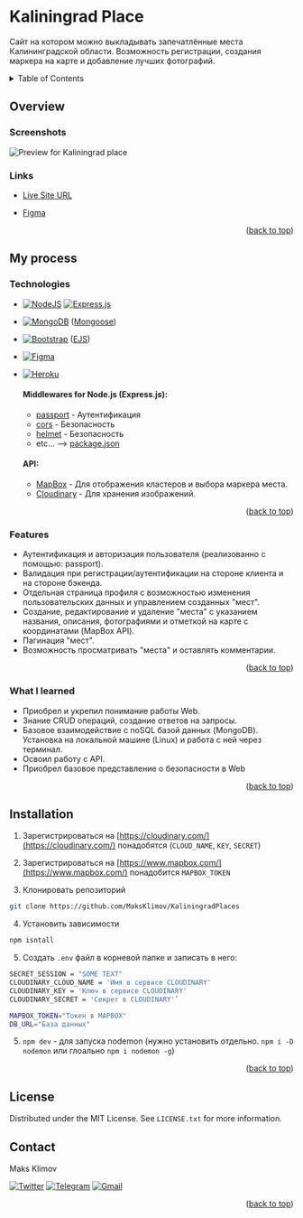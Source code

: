 <div id="top"></div>

# Kaliningrad Place

Сайт на котором можно выкладывать запечатлённые места Калининградской области. Возможность регистрации, создания маркера на карте и добавление лучших фотографий. 


<details>
  <summary>Table of Contents</summary>
  <ol>
    <li>
      <a href="#overview">Overview</a>
      <ul>
        <li><a href="#screenshots">Screenshots</a></li>
        <li><a href="#links">Links</a></li>
      </ul>
    </li>
    <li>
      <a href="#my-process">My process</a>
      <ul>
        <li><a href="#technologies">Technologies</a></li>
        <li><a href="#features">Features</a></li>
        <li><a href="#what-i-learned">What I learned</a></li>
      </ul>
    </li>
    <li><a href="#installation">Installation</a></li>
    <li><a href="#license">License</a></li>
    <li><a href="#contact">Contact</a></li>
  </ol>
</details>


## Overview

### Screenshots
![Preview for Kaliningrad place](./src/screenshots/Preview.gif)

### Links

-   [Live Site URL](https://mighty-hollows-66653.herokuapp.com/)

-   [Figma](https://www.figma.com/file/IT1BlivaOKpzs46YSzmlKD/Kaliningrad-place?node-id=0%3A1)

<p align="right">(<a href="#top">back to top</a>)</p>

## My process

### Technologies

* [![NodeJS](https://img.shields.io/badge/node.js-6DA55F?style=for-the-badge&logo=node.js&logoColor=white)](https://nodejs.org/) [![Express.js](https://img.shields.io/badge/express.js-%23404d59.svg?style=for-the-badge&logo=express&logoColor=%2361DAFB)](https://expressjs.com/)
* [![MongoDB](https://img.shields.io/badge/MongoDB-%234ea94b.svg?style=for-the-badge&logo=mongodb&logoColor=white)](https://www.mongodb.com/) ([Mongoose](https://mongoosejs.com/))
* [![Bootstrap](https://img.shields.io/badge/bootstrap-%23563D7C.svg?style=for-the-badge&logo=bootstrap&logoColor=white)](https://getbootstrap.com/) ([EJS](https://ejs.co/))
* [![Figma](https://img.shields.io/badge/figma-%23F24E1E.svg?style=for-the-badge&logo=figma&logoColor=white)](https://www.figma.com/)
* [![Heroku](https://img.shields.io/badge/heroku-%23430098.svg?style=for-the-badge&logo=heroku&logoColor=white)](https://www.heroku.com/)

  #### Middlewares for Node.js (Express.js):
  * [passport](https://www.npmjs.com/package/passport) - Аутентификация
  * [cors](https://www.npmjs.com/package/cors) - Безопасность
  * [helmet](https://www.npmjs.com/package/helmet) - Безопасность
  * etc... --> [package.json](./package.json) 

  #### API:
  * [MapBox](https://www.mapbox.com/) - Для отображения кластеров и выбора маркера места.
  * [Cloudinary](https://cloudinary.com/) - Для хранения изображений.
<p align="right">(<a href="#top">back to top</a>)</p>

### Features

* Аутентификация и авторизация пользователя (реализованно с помощью: passport).
* Валидация при регистрации/аутентификации на стороне клиента и на стороне бэкенда.
* Отдельная страница профиля с возможностью изменения пользовательских данных и управлением созданных "мест".
* Создание, редактирование и удаление "места" с указанием названия, описания, фотографиями и отметкой на карте с координатами (MapBox API).
* Пагинация "мест".
* Возможность просматривать "места" и оставлять комментарии.

<p align="right">(<a href="#top">back to top</a>)</p>

### What I learned

* Приобрел и укрепил понимание работы Web. 
* Знание CRUD операций, создание ответов на запросы.
* Базовое взаимодействие с noSQL базой данных (MongoDB). Установка на локальной машине (Linux) и работа с ней через терминал.
* Освоил работу с API.
* Приобрел базовое представление о безопасности в Web

<p align="right">(<a href="#top">back to top</a>)</p>

## Installation

1. Зарегистрироваться на [https://cloudinary.com/](https://cloudinary.com/) понадобятся (`CLOUD_NAME`, `KEY`, `SECRET`)

2. Зарегистрироваться на [https://www.mapbox.com/](https://www.mapbox.com/) понадобится `MAPBOX_TOKEN`

3. Клонировать репозиторий 
  ```sh
  git clone https://github.com/MaksKlimov/KaliningradPlaces
  ```

4. Установить зависимости
  ```sh
  npm isntall
  ```
5. Создать `.env` файл в корневой папке и записать в него:
  ```sh
  SECRET_SESSION = "SOME TEXT"
  CLOUDINARY_CLOUD_NAME = 'Имя в сервисе CLOUDINARY'
  CLOUDINARY_KEY = 'Ключ в сервисе CLOUDINARY'
  CLOUDINARY_SECRET = 'Секрет в CLOUDINARY'`

  MAPBOX_TOKEN="Токен в MAPBOX"
  DB_URL="База данных"
  ```

5. `npm dev` - для запуска nodemon (нужно установить отдельно. `npm i -D nodemon` или глоально `npm i nodemon -g`)

<p align="right">(<a href="#top">back to top</a>)</p>

## License

Distributed under the MIT License. See `LICENSE.txt` for more information.

## Contact

Maks Klimov  

[![Twitter](https://img.shields.io/badge/Twitter-%231DA1F2.svg?style=for-the-badge&logo=Twitter&logoColor=white)](https://twitter.com/klimov4_maks)
[![Telegram](https://img.shields.io/badge/Telegram-2CA5E0?style=for-the-badge&logo=telegram&logoColor=white)](https://t.me/MaksKlimovBR)
[![Gmail](https://img.shields.io/badge/Gmail-D14836?style=for-the-badge&logo=gmail&logoColor=white)](mailto:maksklimovbr@gmail.com)

<p align="right">(<a href="#top">back to top</a>)</p>